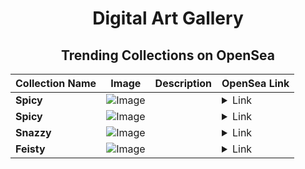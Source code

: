 <div align="center">

# Digital Art Gallery

## Trending Collections on OpenSea

| Collection Name                       | Image                                                                                     | Description                       | OpenSea Link                                                                                          |
|---------------------------------------|-------------------------------------------------------------------------------------------|-----------------------------------|--------------------------------------------------------------------------------------------------------|
| **Spicy** | ![Image](https://i.seadn.io/s/raw/files/11efdb12ef854d9fd76a9584d47e9a87.jpg?w=500&auto=format?w=200&auto=format) |  | <details><summary>Link</summary>[Spicy](https://opensea.io/collection/spicy-859)</details> |
| **Spicy** | ![Image](https://i.seadn.io/s/raw/files/11efdb12ef854d9fd76a9584d47e9a87.jpg?w=500&auto=format?w=200&auto=format) |  | <details><summary>Link</summary>[Spicy](https://opensea.io/collection/spicy-858)</details> |
| **Snazzy** | ![Image](https://i.seadn.io/s/raw/files/39307d330ac233dd40526385ae0881b4.jpg?w=500&auto=format?w=200&auto=format) |  | <details><summary>Link</summary>[Snazzy](https://opensea.io/collection/snazzy-942)</details> |
| **Feisty** | ![Image](https://i.seadn.io/s/raw/files/5a27fb784b9664a5f9bcc6b6a0e5042b.jpg?w=500&auto=format?w=200&auto=format) |  | <details><summary>Link</summary>[Feisty](https://opensea.io/collection/feisty-873)</details> |

</div>